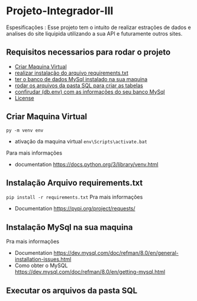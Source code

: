 # Projeto-Integrador-III 

Espesificações :
  Esse projeto tem o intuito de realizar estrações de dados e analises do site liquipida utilizando a sua API e futuramente outros sites. 

## Requisitos necessarios para rodar o projeto 
 
- [Criar Maquina Virtual](#maquina)
- [realizar instalação do arquivo requirements.txt](#requirements)
- [ter o banco de dados MySql instalado na sua maquina](#MySql)
- [rodar os arquivos da pasta SQL para criar as tabelas](#SQL)
- [confirudar (db.env) com as informações do seu banco MySql](#connetion)
- [License](#ls)
  
  
<a name="maquina"></a>
## Criar Maquina Virtual 

```py -m venv env ```

 - ativação da maquina virtual 
    ``` env\Scripts\activate.bat ```
  
  Para mais informações
  - documentation https://docs.python.org/3/library/venv.html
    
<a name="requirements"></a>
## Instalação Arquivo requirements.txt
  
 ``` pip install -r requirements.txt ```
 Pra mais informações 
 - Documentation https://pypi.org/project/requests/

<a name="MySql"></a>
## Instalação  MySql na sua maquina


Pra mais informações 
 - Documentation https://dev.mysql.com/doc/refman/8.0/en/general-installation-issues.html
 - Como obter o MySQL https://dev.mysql.com/doc/refman/8.0/en/getting-mysql.html
 
 <a name="SQL"></a>
 ## Executar os arquivos da pasta SQL
